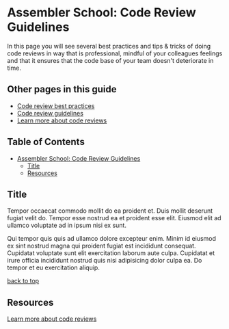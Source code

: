 # Assembler School: Code Review Guidelines

In this page you will see several best practices and tips & tricks of doing code reviews in way that is professional, mindful of your colleagues feelings and that it ensures that the code base of your team doesn't deteriorate in time.

## Other pages in this guide <!-- omit in toc -->

- [Code review best practices](./code-review-best-practices.md)
- [Code review guidelines](./code-review-guidelines.md)
- [Learn more about code reviews](../README.md#resources)

## Table of Contents <!-- omit in toc -->

- [Assembler School: Code Review Guidelines](#assembler-school-code-review-guidelines)
  - [Title](#title)
  - [Resources](#resources)

## Title

Tempor occaecat commodo mollit do ea proident et. Duis mollit deserunt fugiat velit do. Tempor esse nostrud ea et proident esse elit. Eiusmod elit ad ullamco voluptate ad in ipsum nisi ex sunt.

Qui tempor quis quis ad ullamco dolore excepteur enim. Minim id eiusmod ex sint nostrud magna qui proident fugiat est incididunt consequat. Cupidatat voluptate sunt elit exercitation laborum aute culpa. Cupidatat et irure officia incididunt nostrud quis nisi adipisicing dolor culpa ea. Do tempor et eu exercitation aliquip.

[back to top](#assembler-school-code-review-guidelines)

## Resources

[Learn more about code reviews](../README.md#resources)
